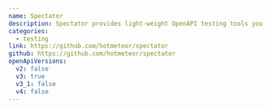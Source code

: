 ```yaml
---
name: Spectator
description: Spectator provides light-weight OpenAPI testing tools you can use within your existing Laravel test suite.
categories:
  - testing
link: https://github.com/hotmeteor/spectator
github: https://github.com/hotmeteor/spectator
openApiVersions:
  v2: false
  v3: true
  v3_1: false
  v4: false
---
```

